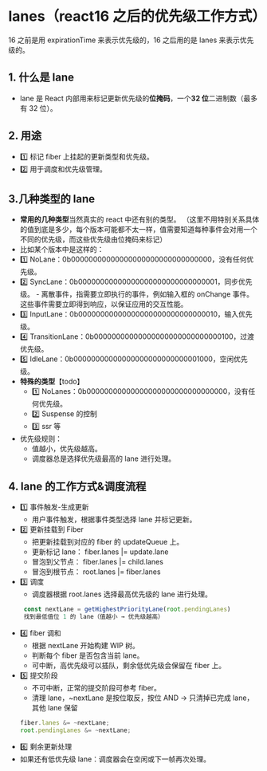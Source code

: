 # lanes（react16 之后的优先级工作方式）

16 之前是用 expirationTime 来表示优先级的，16 之后用的是 lanes 来表示优先级的。

## 1. 什么是 lane

- lane 是 React 内部用来标记更新优先级的**位掩码**，一个**32 位**二进制数（最多有 32 位）。

## 2. 用途

- 1️⃣ 标记 fiber 上挂起的更新类型和优先级。
- 2️⃣ 用于调度和优先级管理。

## 3.几种类型的 lane

- **常用的几种类型**当然真实的 react 中还有别的类型。 （这里不用特别关系具体的值到底是多少，每个版本可能都不太一样，值需要知道每种事件会对用一个不同的优先级，而这些优先级由位掩码来标记）
- 比如某个版本中是这样的：
- 1️⃣ NoLane：0b00000000000000000000000000000000，没有任何优先级。
- 2️⃣ SyncLane：0b00000000000000000000000000000001，同步优先级。 - 离散事件，指需要立即执行的事件，例如输入框的 onChange 事件。这些事件需要立即得到响应，以保证应用的交互性能。
- 3️⃣ InputLane：0b00000000000000000000000000000010，输入优先级。
- 4️⃣ TransitionLane：0b00000000000000000000000000000100，过渡优先级。
- 5️⃣ IdleLane：0b00000000000000000000000000001000，空闲优先级。
- **特殊的类型**【todo】
  - 1️⃣ NoLanes：0b00000000000000000000000000000000，没有任何优先级。
  - 2️⃣ Suspense 的控制
  - 3️⃣ ssr 等
- 优先级规则：
  - 值越小，优先级越高。
  - 调度器总是选择优先级最高的 lane 进行处理。

## 4. lane 的工作方式&调度流程

- 1️⃣ 事件触发-生成更新
  - 用户事件触发，根据事件类型选择 lane 并标记更新。
- 2️⃣ 更新挂载到 Fiber
  - 把更新挂载到对应的 fiber 的 updateQueue 上。
  - 更新标记 lane： fiber.lanes |= update.lane
  - 冒泡到父节点： fiber.lanes |= child.lanes
  - 冒泡到根节点： root.lanes |= fiber.lanes
- 3️⃣ 调度
  - 调度器根据 root.lanes 选择最高优先级的 lane 进行处理。
  ```js
   const nextLane = getHighestPriorityLane(root.pendingLanes)
   找到最低值位 1 的 lane（值越小 → 优先级越高）
  ```
- 4️⃣ fiber 调和
  - 根据 nextLane 开始构建 WIP 树。
  - 判断每个 fiber 是否包含当前 lane。
  - 可中断，高优先级可以插队，剩余低优先级会保留在 fiber 上。
- 5️⃣ 提交阶段
  - 不可中断，正常的提交阶段可参考 fiber。
  - 清理 lane，~nextLane 是按位取反，按位 AND → 只清掉已完成 lane，其他 lane 保留
  ```js
  fiber.lanes &= ~nextLane;
  root.pendingLanes &= ~nextLane;
  ```
- 6️⃣ 剩余更新处理
- 如果还有低优先级 lane：调度器会在空闲或下一帧再次处理。
